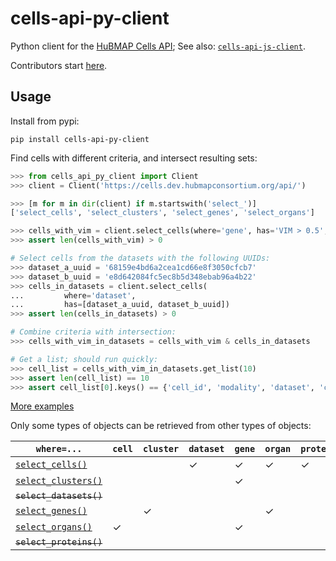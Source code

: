 # cells-api-py-client
Python client for the [HuBMAP Cells API](https://github.com/hubmapconsortium/cross_modality_query);
See also: [`cells-api-js-client`](https://github.com/hubmapconsortium/cells-api-js-client#readme).

Contributors start [here](https://github.com/hubmapconsortium/cells-api-py-client/blob/main/README-contrib.md#readme).

## Usage

Install from pypi:
```
pip install cells-api-py-client
```

Find cells with different criteria, and intersect resulting sets:
```python
>>> from cells_api_py_client import Client
>>> client = Client('https://cells.dev.hubmapconsortium.org/api/')

>>> [m for m in dir(client) if m.startswith('select_')]
['select_cells', 'select_clusters', 'select_genes', 'select_organs']

>>> cells_with_vim = client.select_cells(where='gene', has='VIM > 0.5', genomic_modality='rna')
>>> assert len(cells_with_vim) > 0

# Select cells from the datasets with the following UUIDs:
>>> dataset_a_uuid = '68159e4bd6a2cea1cd66e8f3050cfcb7'
>>> dataset_b_uuid = 'e8d642084fc5ec8b5d348ebab96a4b22'
>>> cells_in_datasets = client.select_cells(
...         where='dataset',
...         has=[dataset_a_uuid, dataset_b_uuid])
>>> assert len(cells_in_datasets) > 0

# Combine criteria with intersection:
>>> cells_with_vim_in_datasets = cells_with_vim & cells_in_datasets

# Get a list; should run quickly:
>>> cell_list = cells_with_vim_in_datasets.get_list(10)
>>> assert len(cell_list) == 10
>>> assert cell_list[0].keys() == {'cell_id', 'modality', 'dataset', 'clusters', 'protein_mean', 'protein_total', 'protein_covar'}

```

[More examples](https://github.com/hubmapconsortium/cells-api-py-client/blob/main/examples/)

Only some types of objects can be retrieved from other types of objects:

| `where=...`       | `cell`    | `cluster` | `dataset` | `gene`    | `organ`   | `protein` |
| ----------------- | --------- | --------- | --------- | --------- | --------- | --------- |
| [`select_cells()`](https://github.com/hubmapconsortium/cells-api-py-client/blob/main/examples/select_cells.md)    |           |           | ✓         | ✓         | ✓         | ✓         |
| [`select_clusters()`](https://github.com/hubmapconsortium/cells-api-py-client/blob/main/examples/select_clusters.md) |           |           |           | ✓         |           |           |
| ~~`select_datasets()`~~ |           |           |           |           |           |           |
| [`select_genes()`](https://github.com/hubmapconsortium/cells-api-py-client/blob/main/examples/select_genes.md)    |           | ✓         |           |           | ✓         |           |
| [`select_organs()`](https://github.com/hubmapconsortium/cells-api-py-client/blob/main/examples/select_organs.md)   | ✓         |           |           | ✓         |           |           |
| ~~`select_proteins()`~~ |           |           |           |           |           |           |
